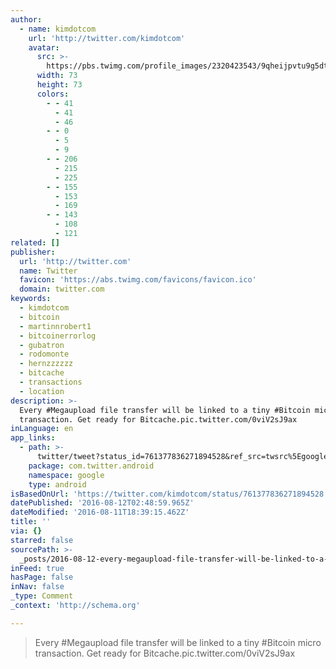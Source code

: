 ```yaml
---
author:
  - name: kimdotcom
    url: 'http://twitter.com/kimdotcom'
    avatar:
      src: >-
        https://pbs.twimg.com/profile_images/2320423543/9qheijpvtu9g5dteqvvw_bigger.jpeg
      width: 73
      height: 73
      colors:
        - - 41
          - 41
          - 46
        - - 0
          - 5
          - 9
        - - 206
          - 215
          - 225
        - - 155
          - 153
          - 169
        - - 143
          - 108
          - 121
related: []
publisher:
  url: 'http://twitter.com'
  name: Twitter
  favicon: 'https://abs.twimg.com/favicons/favicon.ico'
  domain: twitter.com
keywords:
  - kimdotcom
  - bitcoin
  - martinnrobert1
  - bitcoinerrorlog
  - gubatron
  - rodomonte
  - hernzzzzzz
  - bitcache
  - transactions
  - location
description: >-
  Every #Megaupload file transfer will be linked to a tiny #Bitcoin micro
  transaction. Get ready for Bitcache.pic.twitter.com/0viV2sJ9ax
inLanguage: en
app_links:
  - path: >-
      twitter/tweet?status_id=761377836271894528&ref_src=twsrc%5Egoogle%7Ctwcamp%5Eandroidseo%7Ctwgr%5Estatus%7Ctwterm%5E761377836271894528
    package: com.twitter.android
    namespace: google
    type: android
isBasedOnUrl: 'https://twitter.com/kimdotcom/status/761377836271894528'
datePublished: '2016-08-12T02:48:59.965Z'
dateModified: '2016-08-11T18:39:15.462Z'
title: ''
via: {}
starred: false
sourcePath: >-
  _posts/2016-08-12-every-megaupload-file-transfer-will-be-linked-to-a-tiny-bi.md
inFeed: true
hasPage: false
inNav: false
_type: Comment
_context: 'http://schema.org'

---
```

> Every \#Megaupload file transfer will be linked to a tiny \#Bitcoin micro transaction. Get ready for Bitcache.pic.twitter.com/0viV2sJ9ax